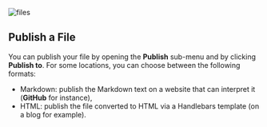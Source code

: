 
![files](https://github.com/mhd8a/demopages/assets/139964315/fb149e9a-df06-4b7a-a71a-43f3cac14e01)
## Publish a File

You can publish your file by opening the **Publish** sub-menu and by clicking **Publish to**. For some locations, you can choose between the following formats:

- Markdown: publish the Markdown text on a website that can interpret it (**GitHub** for instance),
- HTML: publish the file converted to HTML via a Handlebars template (on a blog for example).